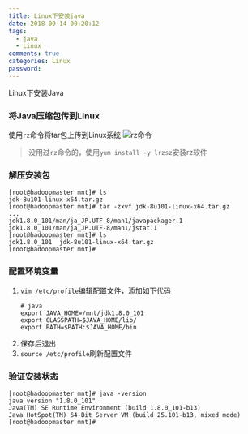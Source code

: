 ```yaml
---
title: Linux下安装java
date: 2018-09-14 00:20:12
tags:
  - java
  - Linux
comments: true
categories: Linux
password:
---
```

Linux下安装Java
<!-- more -->
### 将Java压缩包传到Linux
使用`rz`命令将tar包上传到Linux系统
![rz命令](http://ot87uvd34.bkt.clouddn.com/Linux%E4%B8%8B%E5%AE%89%E8%A3%85Java/rz%E6%88%AA%E5%9B%BE.jpg)
> 没用过`rz`命令的，使用`yum install -y lrzsz`安装rz软件

### 解压安装包
```shell
[root@hadoopmaster mnt]# ls
jdk-8u101-linux-x64.tar.gz
[root@hadoopmaster mnt]# tar -zxvf jdk-8u101-linux-x64.tar.gz 
...
jdk1.8.0_101/man/ja_JP.UTF-8/man1/javapackager.1
jdk1.8.0_101/man/ja_JP.UTF-8/man1/jstat.1
[root@hadoopmaster mnt]# ls
jdk1.8.0_101  jdk-8u101-linux-x64.tar.gz
[root@hadoopmaster mnt]# 
```

### 配置环境变量
1. `vim /etc/profile`编辑配置文件，添加如下代码
    ```shell
    # java
    export JAVA_HOME=/mnt/jdk1.8.0_101
    export CLASSPATH=$JAVA_HOME/lib/
    export PATH=$PATH:$JAVA_HOME/bin
    ```
2. 保存后退出
3. `source /etc/profile`刷新配置文件

### 验证安装状态
```shell
[root@hadoopmaster mnt]# java -version
java version "1.8.0_101"
Java(TM) SE Runtime Environment (build 1.8.0_101-b13)
Java HotSpot(TM) 64-Bit Server VM (build 25.101-b13, mixed mode)
[root@hadoopmaster mnt]# 
```